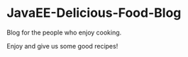 # JavaEE-Delicious-Food-Blog

Blog for the people who enjoy cooking.

Enjoy and give us some good recipes!
